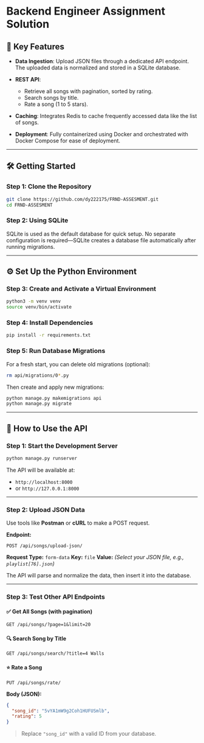 # Backend Engineer Assignment Solution
## 🚀 Key Features

* **Data Ingestion**: Upload JSON files through a dedicated API endpoint. The uploaded data is normalized and stored in a SQLite database.
* **REST API**:

  * Retrieve all songs with pagination, sorted by rating.
  * Search songs by title.
  * Rate a song (1 to 5 stars).
* **Caching**: Integrates Redis to cache frequently accessed data like the list of songs.
* **Deployment**: Fully containerized using Docker and orchestrated with Docker Compose for ease of deployment.

---

## 🛠 Getting Started

### Step 1: Clone the Repository

```bash
git clone https://github.com/dy222175/FRND-ASSESMENT.git
cd FRND-ASSESMENT
```

### Step 2: Using SQLite

SQLite is used as the default database for quick setup. No separate configuration is required—SQLite creates a database file automatically after running migrations.

---

## ⚙️ Set Up the Python Environment

### Step 3: Create and Activate a Virtual Environment

```bash
python3 -m venv venv
source venv/bin/activate
```

### Step 4: Install Dependencies

```bash
pip install -r requirements.txt
```

### Step 5: Run Database Migrations

For a fresh start, you can delete old migrations (optional):

```bash
rm api/migrations/0*.py
```

Then create and apply new migrations:

```bash
python manage.py makemigrations api
python manage.py migrate
```

---

## 🧪 How to Use the API

### Step 1: Start the Development Server

```bash
python manage.py runserver
```

The API will be available at:

* `http://localhost:8000`
* or `http://127.0.0.1:8000`

---

### Step 2: Upload JSON Data

Use tools like **Postman** or **cURL** to make a POST request.

**Endpoint:**

```
POST /api/songs/upload-json/
```

**Request Type:** `form-data`
**Key:** `file`
**Value:** *(Select your JSON file, e.g., `playlist[76].json`)*

The API will parse and normalize the data, then insert it into the database.

---

### Step 3: Test Other API Endpoints

#### ✅ Get All Songs (with pagination)

```http
GET /api/songs/?page=1&limit=20
```

#### 🔍 Search Song by Title

```http
GET /api/songs/search/?title=4 Walls
```

#### ⭐ Rate a Song

```http
PUT /api/songs/rate/
```

**Body (JSON):**

```json
{
  "song_id": "5vYA1mW9g2Coh1HUFUSmlb",
  "rating": 5
}
```

> Replace `"song_id"` with a valid ID from your database.


